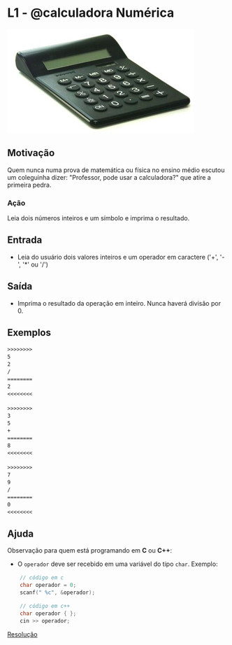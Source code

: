 # L1 - @calculadora Numérica

![_](cover.jpg)

## Motivação

Quem nunca numa prova de matemática ou física no ensino médio escutou um coleguinha dizer: "Professor, pode usar a calculadora?" que atire a primeira pedra.

### Ação

Leia dois números inteiros e um símbolo e imprima o resultado.

## Entrada

* Leia do usuário dois valores inteiros e um operador em caractere ('+', '-', '\*' ou '/')

## Saída

* Imprima o resultado da operação em inteiro. Nunca haverá divisão por 0.

## Exemplos

``` txt
>>>>>>>>
5
2
/
========
2
<<<<<<<<

>>>>>>>>
3
5
+
========
8
<<<<<<<<

>>>>>>>>
7
9
/
========
0
<<<<<<<<
```

## Ajuda

Observação para quem está programando em **C** ou **C++**:

* O `operador` deve ser recebido em uma variável do tipo `char`. Exemplo:
  
```c
    // código em c
    char operador = 0;
    scanf(" %c", &operador);
```

```cpp
    // código em c++
    char operador { };
    cin >> operador;
```

[Resolução](https://www.youtube.com/watch?v=W5JJ_NccMkM)
